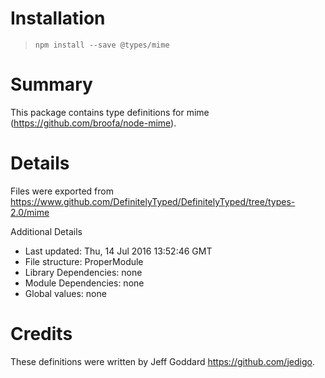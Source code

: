 # Installation
> `npm install --save @types/mime`

# Summary
This package contains type definitions for mime (https://github.com/broofa/node-mime).

# Details
Files were exported from https://www.github.com/DefinitelyTyped/DefinitelyTyped/tree/types-2.0/mime

Additional Details
 * Last updated: Thu, 14 Jul 2016 13:52:46 GMT
 * File structure: ProperModule
 * Library Dependencies: none
 * Module Dependencies: none
 * Global values: none

# Credits
These definitions were written by Jeff Goddard <https://github.com/jedigo>.
